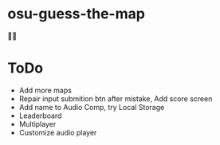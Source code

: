 # osu-guess-the-map
🎲🧩 

# ToDo
* Add more maps
* Repair input submition btn after mistake, Add score screen
* Add name to Audio Comp, try Local Storage
* Leaderboard
* Multiplayer
* Customize audio player